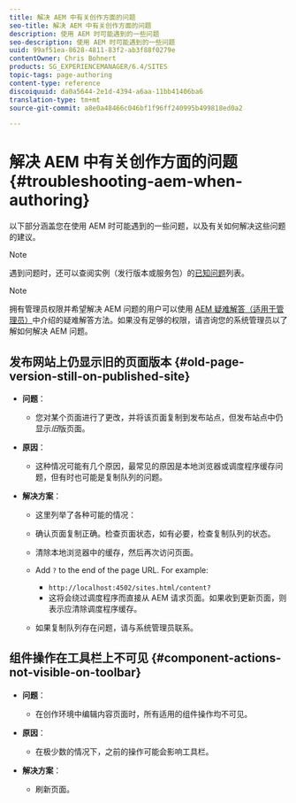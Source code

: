 ```yaml
---
title: 解决 AEM 中有关创作方面的问题
seo-title: 解决 AEM 中有关创作方面的问题
description: 使用 AEM 时可能遇到的一些问题
seo-description: 使用 AEM 时可能遇到的一些问题
uuid: 99af51ea-8628-4811-83f2-ab3f88f0279e
contentOwner: Chris Bohnert
products: SG_EXPERIENCEMANAGER/6.4/SITES
topic-tags: page-authoring
content-type: reference
discoiquuid: da0a5644-2e1d-4394-a6aa-11bb41406ba6
translation-type: tm+mt
source-git-commit: a8e0a48466c046bf1f96ff240995b499818ed0a2

---
```



# 解决 AEM 中有关创作方面的问题{#troubleshooting-aem-when-authoring}

以下部分涵盖您在使用 AEM 时可能遇到的一些问题，以及有关如何解决这些问题的建议。

>[!NOTE]
>
>遇到问题时，还可以查阅实例（发行版本或服务包）的[已知问题](/help/release-notes/known-issues.md)列表。

>[!NOTE]
>
>拥有管理员权限并希望解决 AEM 问题的用户可以使用 [AEM 疑难解答（适用于管理员）](/help/sites-administering/troubleshoot.md)中介绍的疑难解答方法。如果没有足够的权限，请咨询您的系统管理员以了解如何解决 AEM 问题。

## 发布网站上仍显示旧的页面版本 {#old-page-version-still-on-published-site}

* **问题**：

   * 您对某个页面进行了更改，并将该页面复制到发布站点，但发布站点中仍显示&#x200B;*旧*&#x200B;版页面。

* **原因**：

   * 这种情况可能有几个原因，最常见的原因是本地浏览器或调度程序缓存问题，但有时也可能是复制队列的问题。

* **解决方案**：

   * 这里列举了各种可能的情况：
   * 确认页面复制正确。检查页面状态，如有必要，检查复制队列的状态。
   * 清除本地浏览器中的缓存，然后再次访问页面。
   * Add `?` to the end of the page URL. For example:

      * `http://localhost:4502/sites.html/content?`
      * 这将会绕过调度程序而直接从 AEM 请求页面。如果收到更新页面，则表示应清除调度程序缓存。
   * 如果复制队列存在问题，请与系统管理员联系。


## 组件操作在工具栏上不可见 {#component-actions-not-visible-on-toolbar}

* **问题**：

   * 在创作环境中编辑内容页面时，所有适用的组件操作均不可见。

* **原因**：

   * 在极少数的情况下，之前的操作可能会影响工具栏。

* **解决方案**：

   * 刷新页面。

